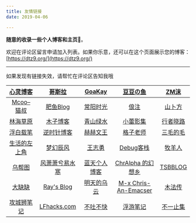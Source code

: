 ```yaml
---
title: 友情链接
date: 2019-04-06

---
```

**随意的收录一些个人博客和主页**🤦‍。

欢迎在评论区留言申请加入列表。如果你乐意，还可以在这个页面展示您的博客：[https://dtz9.org/](https://dtz9.org/)

***

如果发现有链接失效，请帮忙在评论区告知我哦

|  [心灵博客](http://blog.dngz.net/)   |       [哥斯拉](http://gojira.net/)       |    [GoaKay](https://www.goakay.com/)    |        [豆豆の鱼](http://www.midousir.com/)         |      [ZM沫](http://zmmio.com/)       |
| :----------------------------------: | :--------------------------------------: | :-------------------------------------: | :-------------------------------------------------: | :----------------------------------: |
|  [Mcoo–猫叔](https://www.mcoo.cc/)   |   [肥鱼Blog](https://www.feiyuyu.net/)   |     [常阳时光](https://cyhour.com/)     |             [俍注](http://oneinf.com/)              |    [山卜方](https://shanbu.fun/)     |
|    [林海草原](https://lhcy.org/)     |      [木子博客](https://muuzi.cn/)       |  [青山绿水](https://www.huhexian.com/)  |          [小蕾影集](https://xiaolei.blog/)          | [行者晓路](http://stuit.cn/Xiaolu/)  |
| [浮白载笔](http://www.winature.com/) |   [逆时针博客](http://www.mydes.top/)    |       [赫赫文王](https://kqh.me/)       |         [格子老师](https://manman.qian.lu/)         |  [三毛的毛](https://www.seoyx.cn/)   |
| [生活的左上角](https://bwskyer.com/) |    [梦幻辰风](https://www.mhcf.net/)     |     [王志勇](http://www.auiou.com/)     |        [Debug客栈](https://www.debuginn.cn/)        |  [牧羊人](https://www.shephe.com/)   |
|     [乌帮图](https://wbt5.com/)      | [风萧萧兮易水寒](https://www.fiisi.com/) | [蓝天个人博客](http://www.along168.cn/) |     [ChrAlpha 的幻想乡](https://chralpha.com/)      |   [TSBBLOG](https://tsb2blog.com/)   |
| [大缺缺](https://www.daqueque.com/)  |    [Ray's Blog](https://raycoder.me/)    |    [明天的乌云](https://tmr.js.org/)    | [M-x Chris-An-Emacser](https://chriszheng.science/) | [木法传](https://www.mofazhuan.com/) |
|   [攻城狮笔记](http://qumac.com/)    | [LFhacks.com](https://www.lfhacks.com/)  |    [不吐不快](https://mianao.info/)     |           [浮游笔记](https://fffou.com/)            |    [不一止集](http://buyivi.xyz/)    |

